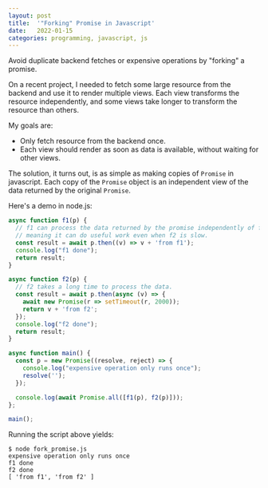 ```yaml
---
layout: post
title:  '"Forking" Promise in Javascript'
date:   2022-01-15
categories: programming, javascript, js
---
```


Avoid duplicate backend fetches or expensive operations by "forking" a promise.

On a recent project, I needed to fetch some large resource from the backend and
use it to render multiple views. Each view transforms the resource
independently, and some views take longer to transform the resource than others.

My goals are:

- Only fetch resource from the backend once.
- Each view should render as soon as data is available, without waiting for
  other views.

The solution, it turns out, is as simple as making copies of `Promise` in
javascript. Each copy of the `Promise` object is an independent view of the data
returned by the original `Promise`.

Here's a demo in node.js:

```javascript
async function f1(p) {
  // f1 can process the data returned by the promise independently of f2,
  // meaning it can do useful work even when f2 is slow.
  const result = await p.then((v) => v + 'from f1');
  console.log("f1 done");
  return result;
}

async function f2(p) {
  // f2 takes a long time to process the data.
  const result = await p.then(async (v) => {
    await new Promise(r => setTimeout(r, 2000));
    return v + 'from f2';
  });
  console.log("f2 done");
  return result;
}

async function main() {
  const p = new Promise((resolve, reject) => {
    console.log("expensive operation only runs once");
    resolve('');
  });

  console.log(await Promise.all([f1(p), f2(p)]));
};

main();
```

Running the script above yields:

```shell
$ node fork_promise.js 
expensive operation only runs once
f1 done
f2 done
[ 'from f1', 'from f2' ]
```
